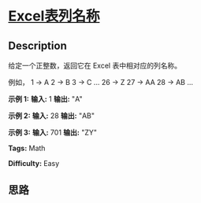 # [Excel表列名称][title]

## Description

给定一个正整数，返回它在 Excel 表中相对应的列名称。

例如，
                1 -> A        2 -> B        3 -> C        ...        26 -> Z        27 -> AA        28 -> AB         ...    

**示例 1:**
            **输入:** 1    **输出:** "A"    

**示例  2:**
            **输入:** 28    **输出:** "AB"    

**示例  3:**
            **输入:** 701    **输出:** "ZY"    


**Tags:** Math

**Difficulty:** Easy

## 思路

[title]: https://leetcode-cn.com/problems/excel-sheet-column-title
